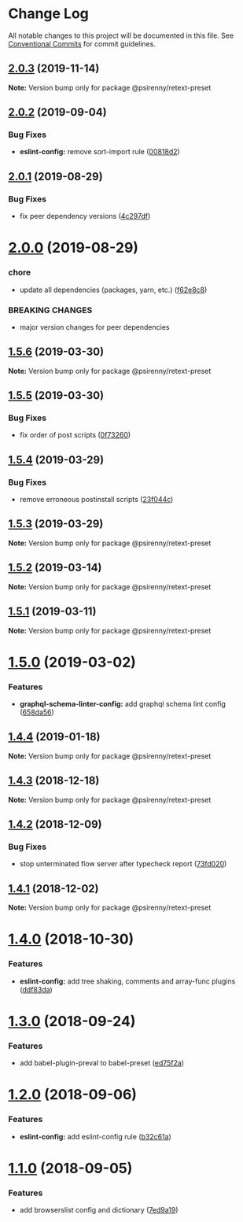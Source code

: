 # Change Log

All notable changes to this project will be documented in this file.
See [Conventional Commits](https://conventionalcommits.org) for commit guidelines.

## [2.0.3](http://github.com/psirenny/monorepo/tree/master/packages/retext-preset/compare/@psirenny/retext-preset@2.0.2...@psirenny/retext-preset@2.0.3) (2019-11-14)

**Note:** Version bump only for package @psirenny/retext-preset





## [2.0.2](http://github.com/psirenny/monorepo/tree/master/packages/retext-preset/compare/@psirenny/retext-preset@2.0.1...@psirenny/retext-preset@2.0.2) (2019-09-04)


### Bug Fixes

* **eslint-config:** remove sort-import rule ([00818d2](http://github.com/psirenny/monorepo/tree/master/packages/retext-preset/commit/00818d2))





## [2.0.1](http://github.com/psirenny/monorepo/tree/master/packages/retext-preset/compare/@psirenny/retext-preset@2.0.0...@psirenny/retext-preset@2.0.1) (2019-08-29)


### Bug Fixes

* fix peer dependency versions ([4c297df](http://github.com/psirenny/monorepo/tree/master/packages/retext-preset/commit/4c297df))





# [2.0.0](http://github.com/psirenny/monorepo/tree/master/packages/retext-preset/compare/@psirenny/retext-preset@1.6.2...@psirenny/retext-preset@2.0.0) (2019-08-29)


### chore

* update all dependencies (packages, yarn, etc.) ([f62e8c8](http://github.com/psirenny/monorepo/tree/master/packages/retext-preset/commit/f62e8c8))


### BREAKING CHANGES

* major version changes for peer dependencies





## [1.5.6](https://github.com/psirenny/monorepo/tree/master/packages/retext-preset/compare/@psirenny/retext-preset@1.5.5...@psirenny/retext-preset@1.5.6) (2019-03-30)

**Note:** Version bump only for package @psirenny/retext-preset





## [1.5.5](https://github.com/psirenny/monorepo/tree/master/packages/retext-preset/compare/@psirenny/retext-preset@1.5.4...@psirenny/retext-preset@1.5.5) (2019-03-30)


### Bug Fixes

* fix order of post scripts ([0f73260](https://github.com/psirenny/monorepo/tree/master/packages/retext-preset/commit/0f73260))





## [1.5.4](https://github.com/psirenny/monorepo/tree/master/packages/retext-preset/compare/@psirenny/retext-preset@1.5.3...@psirenny/retext-preset@1.5.4) (2019-03-29)


### Bug Fixes

* remove erroneous postinstall scripts ([23f044c](https://github.com/psirenny/monorepo/tree/master/packages/retext-preset/commit/23f044c))





## [1.5.3](https://github.com/psirenny/monorepo/tree/master/packages/retext-preset/compare/@psirenny/retext-preset@1.5.2...@psirenny/retext-preset@1.5.3) (2019-03-29)

**Note:** Version bump only for package @psirenny/retext-preset





## [1.5.2](https://github.com/psirenny/monorepo/tree/master/packages/retext-preset/compare/@psirenny/retext-preset@1.5.1...@psirenny/retext-preset@1.5.2) (2019-03-14)

**Note:** Version bump only for package @psirenny/retext-preset





## [1.5.1](https://github.com/psirenny/monorepo/tree/master/packages/retext-preset/compare/@psirenny/retext-preset@1.5.0...@psirenny/retext-preset@1.5.1) (2019-03-11)

**Note:** Version bump only for package @psirenny/retext-preset





# [1.5.0](https://github.com/psirenny/monorepo/tree/master/packages/retext-preset/compare/@psirenny/retext-preset@1.4.4...@psirenny/retext-preset@1.5.0) (2019-03-02)


### Features

* **graphql-schema-linter-config:** add graphql schema lint config ([658da56](https://github.com/psirenny/monorepo/tree/master/packages/retext-preset/commit/658da56))





## [1.4.4](https://github.com/psirenny/monorepo/tree/master/packages/retext-preset/compare/@psirenny/retext-preset@1.4.3...@psirenny/retext-preset@1.4.4) (2019-01-18)

**Note:** Version bump only for package @psirenny/retext-preset





## [1.4.3](https://github.com/psirenny/monorepo/tree/master/packages/retext-preset/compare/@psirenny/retext-preset@1.4.2...@psirenny/retext-preset@1.4.3) (2018-12-18)

**Note:** Version bump only for package @psirenny/retext-preset





## [1.4.2](https://github.com/psirenny/monorepo/tree/master/packages/retext-preset/compare/@psirenny/retext-preset@1.4.1...@psirenny/retext-preset@1.4.2) (2018-12-09)


### Bug Fixes

* stop unterminated flow server after typecheck report ([73fd020](https://github.com/psirenny/monorepo/tree/master/packages/retext-preset/commit/73fd020))





## [1.4.1](https://github.com/psirenny/monorepo/tree/master/packages/retext-preset/compare/@psirenny/retext-preset@1.4.0...@psirenny/retext-preset@1.4.1) (2018-12-02)

**Note:** Version bump only for package @psirenny/retext-preset





# [1.4.0](https://github.com/psirenny/monorepo/tree/master/packages/retext-preset/compare/@psirenny/retext-preset@1.3.0...@psirenny/retext-preset@1.4.0) (2018-10-30)


### Features

* **eslint-config:** add tree shaking, comments and array-func plugins ([ddf83da](https://github.com/psirenny/monorepo/tree/master/packages/retext-preset/commit/ddf83da))





<a name="1.3.0"></a>
# [1.3.0](https://github.com/psirenny/monorepo/tree/master/packages/retext-preset/compare/@psirenny/retext-preset@1.2.0...@psirenny/retext-preset@1.3.0) (2018-09-24)


### Features

* add babel-plugin-preval to babel-preset ([ed75f2a](https://github.com/psirenny/monorepo/tree/master/packages/retext-preset/commit/ed75f2a))





<a name="1.2.0"></a>
# [1.2.0](https://github.com/psirenny/monorepo/tree/master/packages/retext-preset/compare/@psirenny/retext-preset@1.1.0...@psirenny/retext-preset@1.2.0) (2018-09-06)


### Features

* **eslint-config:** add eslint-config rule ([b32c61a](https://github.com/psirenny/monorepo/tree/master/packages/retext-preset/commit/b32c61a))





<a name="1.1.0"></a>
# [1.1.0](https://github.com/psirenny/monorepo/tree/master/packages/retext-preset/compare/@psirenny/retext-preset@1.0.2...@psirenny/retext-preset@1.1.0) (2018-09-05)


### Features

* add browserslist config and dictionary ([7ed9a19](https://github.com/psirenny/monorepo/tree/master/packages/retext-preset/commit/7ed9a19))
